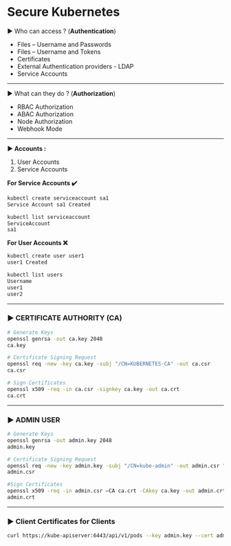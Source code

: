# Secure Kubernetes

▶ Who can access ? (**Authentication**)

- Files – Username and Passwords
- Files – Username and Tokens
- Certificates
- External Authentication providers - LDAP
- Service Accounts
---
▶ What can they do ? (**Authorization**)
- RBAC Authorization
- ABAC Authorization
- Node Authorization
- Webhook Mode
---
**▶ Accounts :** 
1. User Accounts
2. Service Accounts

**For Service Accounts ✔️**

```sh
kubectl create serviceaccount sa1
Service Account sa1 Created

kubectl list serviceaccount
ServiceAccount
sa1
```

**For User Accounts ❌**

```sh
kubectl create user user1
user1 Created

kubectl list users
Username
user1
user2
```
---
### ▶️ CERTIFICATE AUTHORITY (CA)

```sh
# Generate Keys
openssl genrsa -out ca.key 2048
ca.key

# Certificate Signing Request
openssl req -new -key ca.key -subj "/CN=KUBERNETES-CA" -out ca.csr
ca.csr

# Sign Certificates
openssl x509 -req -in ca.csr -signkey ca.key -out ca.crt
ca.crt
```
----
### ▶️ ADMIN USER

```sh
# Generate Keys
openssl genrsa -out admin.key 2048
admin.key

# Certificate Signing Request
openssl req -new -key admin.key -subj "/CN=kube-admin" -out admin.csr "/CN=kube-admin/OU=system:masters" -out admin.csr
admin.csr

#Sign Certificates
openssl x509 -req -in admin.csr –CA ca.crt -CAkey ca.key -out admin.crt
admin.crt
```
---
### ▶️ Client Certificates for Clients
```sh
curl https://kube-apiserver:6443/api/v1/pods --key admin.key --cert admin.crt --cacert ca.crt
```